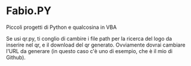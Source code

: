 # Fabio.PY
Piccoli progetti di Python e qualcosina   in VBA

Se usi qr.py, ti conglio di cambire i file path per la ricerca del logo da inserire nel qr, e il download del qr generato.
Ovviamente dovrai cambiare l'URL da generare (in questo caso c'è uno di esempio, che è il mio di Github).
